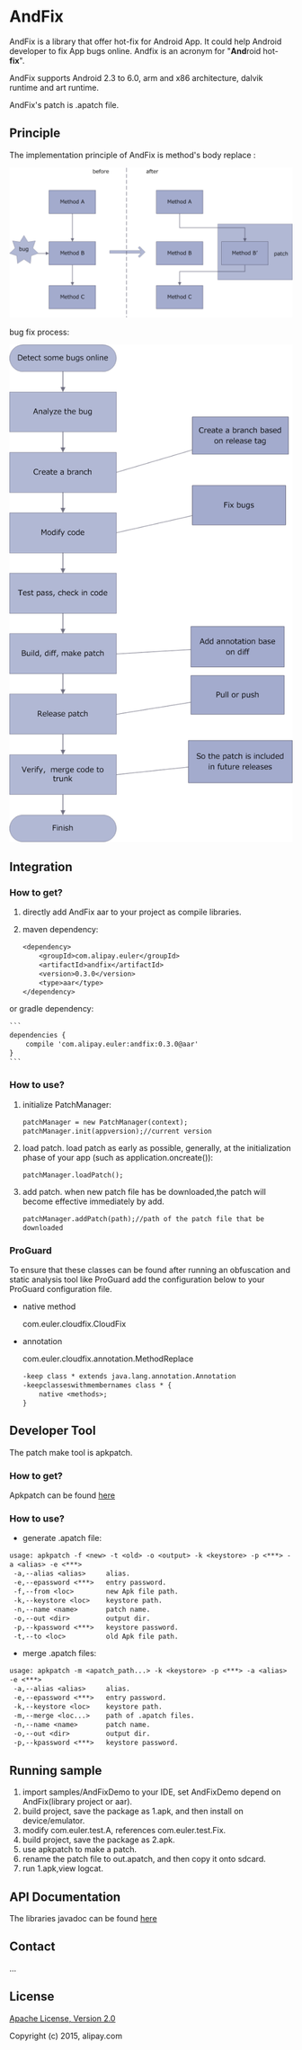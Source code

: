 # AndFix

AndFix is a library that offer hot-fix for Android App. It could help Android developer to fix App bugs online. Andfix is an acronym for "**And**roid hot-**fix**".

AndFix supports Android 2.3 to 6.0, arm and x86 architecture, dalvik runtime and art runtime.

AndFix's patch is .apatch file.

## Principle

The implementation principle of AndFix is method's body replace :

![image](images/principle.png)

bug fix process:

![image](images/process.png)

## Integration

### How to get?

1. directly add AndFix aar to your project as compile libraries.
2. maven dependency:
	
	```
	<dependency>
  		<groupId>com.alipay.euler</groupId>
  		<artifactId>andfix</artifactId>
  		<version>0.3.0</version>
  		<type>aar</type>
	</dependency>
	```
or gradle dependency:

	```
	dependencies {
   		compile 'com.alipay.euler:andfix:0.3.0@aar'
	}
	```

### How to use?

1. initialize PatchManager:

	```
	patchManager = new PatchManager(context);
	patchManager.init(appversion);//current version
	```
	
2. load patch. load patch as early as possible, generally, at the initialization phase of your app (such as application.oncreate()):

	```
	patchManager.loadPatch();
	```

3. add patch. when new patch file has be downloaded,the patch will become effective immediately by add.

	```
	patchManager.addPatch(path);//path of the patch file that be downloaded
	```

### ProGuard

To ensure that these classes can be found after running an obfuscation and static analysis tool like ProGuard add the configuration below to your ProGuard configuration file.

* native method

	com.euler.cloudfix.CloudFix
	
* annotation

	com.euler.cloudfix.annotation.MethodReplace

	
	```
	-keep class * extends java.lang.annotation.Annotation
	-keepclasseswithmembernames class * {
    	native <methods>;
	}
	```

## Developer Tool

The patch make tool is apkpatch.

### How to get?

Apkpatch can be found [here](https://github.com/alibaba/AndFix/raw/master/tools/apkpatch.zip)

### How to use?

* generate .apatch file:

```
usage: apkpatch -f <new> -t <old> -o <output> -k <keystore> -p <***> -a <alias> -e <***>
 -a,--alias <alias>     alias.
 -e,--epassword <***>   entry password.
 -f,--from <loc>        new Apk file path.
 -k,--keystore <loc>    keystore path.
 -n,--name <name>       patch name.
 -o,--out <dir>         output dir.
 -p,--kpassword <***>   keystore password.
 -t,--to <loc>          old Apk file path.
```

* merge .apatch files:

```
usage: apkpatch -m <apatch_path...> -k <keystore> -p <***> -a <alias> -e <***>
 -a,--alias <alias>     alias.
 -e,--epassword <***>   entry password.
 -k,--keystore <loc>    keystore path.
 -m,--merge <loc...>    path of .apatch files.
 -n,--name <name>       patch name.
 -o,--out <dir>         output dir.
 -p,--kpassword <***>   keystore password.
```

## Running sample

1. import samples/AndFixDemo to your IDE, set AndFixDemo depend on AndFix(library project or aar).
2. build project, save the package as 1.apk, and then install on device/emulator.
3. modify com.euler.test.A, references com.euler.test.Fix.
4. build project, save the package as 2.apk.
5. use apkpatch to make a patch.
6. rename the patch file to out.apatch, and then copy it onto sdcard.
7. run 1.apk,view logcat.

## API Documentation

The libraries javadoc can be found [here](https://rawgit.com/alibaba/AndFix/master/docs/index.html)

## Contact

...

## License

[Apache License, Version 2.0](http://www.apache.org/licenses/LICENSE-2.0.html) 

Copyright (c) 2015, alipay.com